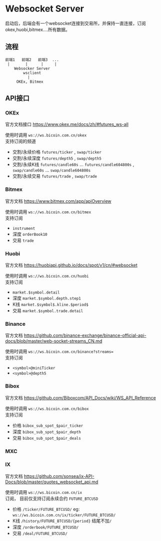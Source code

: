 # Websocket Server
启动后，后端会有一个websocket连接到交易所，并保持一直连接，订阅okex,huobi,bitmex....所有数据。

## 流程

```
前端1   前端2   前端3  ...
 |       |      |     |
    Websocker Server 
        wsclient
          |
     OKEx, Bitmex
```

## API接口

### OKEx
官方文档接口 https://www.okex.me/docs/zh/#futures_ws-all

使用时调用 `ws://ws.bicoin.com.cn/okex`  
支持订阅的频道 
- 交割/永续价格 `futures/ticker` , `swap/ticker`
- 交割/永续深度 `futures/depth5` , `swap/depth5`
- 交割/永续K线 `futures/candle60s` ... `futures/candle604800s` , `swap/candle60s` ... `swap/candle604800s`
- 交割/永续交易 `futures/trade` , `swap/trade`

### Bitmex
官方文档 https://www.bitmex.com/app/apiOverview

使用时调用 `ws://ws.bicoin.com.cn/bitmex`  
支持订阅
- `instrument`
- 深度 `orderBook10`
- 交易 `trade`

### Huobi
官方文档 https://huobiapi.github.io/docs/spot/v1/cn/#websocket

使用时调用 `ws://ws.bicoin.com.cn/huobi`  
支持订阅
- `market.$symbol.detail`
- 深度 `market.$symbol.depth.step1`
- K线 `market.$symbol$.kline.$period$`
- 交易 `market.$symbol.trade.detail`

### Binance
官方文档 https://github.com/binance-exchange/binance-official-api-docs/blob/master/web-socket-streams_CN.md

使用时调用 `ws://ws.bicoin.com.cn/binance?streams=`  
支持订阅
- `<symbol>@miniTicker`
- `<symbol>@depth5`

### Bibox
官方文档 https://github.com/Biboxcom/API_Docs/wiki/WS_API_Reference

使用时调用 `ws://ws.bicoin.com.cn/bibox`  
支持订阅
- 价格 `bibox_sub_spot_$pair_ticker`
- 深度 `bibox_sub_spot_$pair_depth`
- 交易 `bibox_sub_spot_$pair_deals`

### MXC



### IX
官方文档 https://github.com/sonsea/ix-API-Docs/blob/master/quotes_websocket_api.md

使用时调用 `ws://ws.bicoin.com.cn/ix`  
订阅， 目前仅支持订阅永续合约 `FUTURE_BTCUSD` 
- 价格 `/ticker/FUTURE_BTCUSD/`    eg: `ws://ws.bicoin.com.cn/ix/ticker/FUTURE_BTCUSD/`
- K线 `/history/FUTURE_BTCUSD/{period}`  结尾不加`/`
- 深度 `/orderbook/FUTURE_BTCUSD/`
- 交易 `/deal/FUTURE_BTCUSD/`
